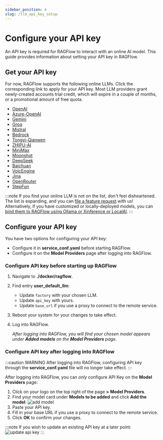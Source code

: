 ```yaml
---
sidebar_position: 4
slug: /llm_api_key_setup
---
```


# Configure your API key

An API key is required for RAGFlow to interact with an online AI model. This guide provides information about setting your API key in RAGFlow.

## Get your API key

For now, RAGFlow supports the following online LLMs. Click the corresponding link to apply for your API key. Most LLM providers grant newly-created accounts trial credit, which will expire in a couple of months, or a promotional amount of free quota.

- [OpenAI](https://platform.openai.com/login?launch)
- [Azure-OpenAI](https://ai.azure.com/)
- [Gemini](https://aistudio.google.com/)
- [Groq](https://console.groq.com/)
- [Mistral](https://mistral.ai/)
- [Bedrock](https://aws.amazon.com/cn/bedrock/)
- [Tongyi-Qianwen](https://dashscope.console.aliyun.com/model)
- [ZHIPU-AI](https://open.bigmodel.cn/)
- [MiniMax](https://platform.minimaxi.com/)
- [Moonshot](https://platform.moonshot.cn/docs)
- [DeepSeek](https://platform.deepseek.com/api-docs/)
- [Baichuan](https://www.baichuan-ai.com/home)
- [VolcEngine](https://www.volcengine.com/docs/82379)
- [Jina](https://jina.ai/reader/)
- [OpenRouter](https://openrouter.ai/)
- [StepFun](https://platform.stepfun.com/)

:::note
If you find your online LLM is not on the list, don't feel disheartened. The list is expanding, and you can [file a feature request](https://github.com/infiniflow/ragflow/issues/new?assignees=&labels=feature+request&projects=&template=feature_request.yml&title=%5BFeature+Request%5D%3A+) with us! Alternatively, if you have customized or locally-deployed models, you can [bind them to RAGFlow using Ollama or Xinference or LocalAI](./deploy_local_llm.md).
:::

## Configure your API key

You have two options for configuring your API key:

- Configure it in **service_conf.yaml** before starting RAGFlow.
- Configure it on the **Model Providers** page after logging into RAGFlow.

### Configure API key before starting up RAGFlow

1. Navigate to **./docker/ragflow**.
2. Find entry **user_default_llm**:
   - Update `factory` with your chosen LLM.
   - Update `api_key` with yours.
   - Update `base_url` if you use a proxy to connect to the remote service.
3. Reboot your system for your changes to take effect.
4. Log into RAGFlow.
   
   *After logging into RAGFlow, you will find your chosen model appears under **Added models** on the **Model Providers** page.*

### Configure API key after logging into RAGFlow

:::caution WARNING
After logging into RAGFlow, configuring API key through the **service_conf.yaml** file will no longer take effect.
:::

After logging into RAGFlow, you can *only* configure API Key on the **Model Providers** page:

1. Click on your logo on the top right of the page **>** **Model Providers**.
2. Find your model card under **Models to be added** and click **Add the model**:
   ![add model](https://github.com/infiniflow/ragflow/assets/93570324/07e43f63-367c-4c9c-8ed3-8a3a24703f4e)
3. Paste your API key.
4. Fill in your base URL if you use a proxy to connect to the remote service.
5. Click **OK** to confirm your changes.

:::note
If you wish to update an existing API key at a later point:
![update api key](https://github.com/infiniflow/ragflow/assets/93570324/0bfba679-33f7-4f6b-9ed6-f0e6e4b228ad)
:::
